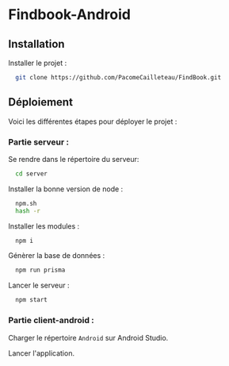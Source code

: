 
# Findbook-Android


## Installation

Installer le projet :

```bash
  git clone https://github.com/PacomeCailleteau/FindBook.git
```
    
## Déploiement

Voici les différentes étapes pour déployer le projet :


### Partie serveur :

Se rendre dans le répertoire du serveur:
```bash
  cd server
```

Installer la bonne version de node :
```bash
  npm.sh
  hash -r
```

Installer les modules :
```bash
  npm i
```

Génèrer la base de données :
```bash
  npm run prisma
```

Lancer le serveur :
```bash
  npm start
```

### Partie client-android :

Charger le répertoire `Android` sur Android Studio.

Lancer l'application.



